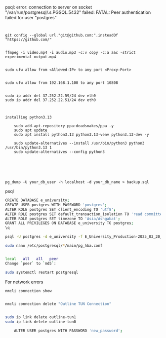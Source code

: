 psql: error: connection to server on socket "/var/run/postgresql/.s.PGSQL.5432" failed: FATAL:  Peer authentication failed for user "postgres"
	

~~~bashALTER USER postgres WITH PASSWORD 'your_new_password';


git config --global url."git@github.com:".insteadOf "https://github.com/"


ffmpeg -i video.mp4 -i audio.mp3 -c:v copy -c:a aac -strict experimental output.mp4


sudo ufw allow from <Allowed-IP> to any port <Proxy-Port>


sudo ufw allow from 192.168.1.100 to any port 10808


sudo ip addr del 37.252.22.59/24 dev eth0
sudo ip addr del 37.252.22.51/24 dev eth0  



installing python3.13
	
	sudo add-apt-repository ppa:deadsnakes/ppa -y
	sudo apt update
	sudo apt install python3.13 python3.13-venv python3.13-dev -y
	
	sudo update-alternatives --install /usr/bin/python3 python3 /usr/bin/python3.13 1
	sudo update-alternatives --config python3






pg_dump -U your_db_user -h localhost -d your_db_name > backup.sql

~~~


psql
~~~bash
CREATE DATABASE e_university;
CREATE USER postgres WITH PASSWORD 'postgres';
ALTER ROLE postgres SET client_encoding TO 'utf8';
ALTER ROLE postgres SET default_transaction_isolation TO 'read committed';
ALTER ROLE postgres SET timezone TO 'Asia/Ashgabat';
GRANT ALL PRIVILEGES ON DATABASE e_university TO postgres;
\q

~~~




~~~bash
psql -U postgres -d e_university -f E_University_Production-2025_03_20_20_04_01-dump.sql

~~~

~~~bash
sudo nano /etc/postgresql/*/main/pg_hba.conf


local   all   all   peer
Change `peer` to `md5`:

sudo systemctl restart postgresql
~~~


For network errors

~~~bash
nmcli connection show


nmcli connection delete "Outline TUN Connection"


sudo ip link delete outline-tun1
sudo ip link delete outline-tun0
~~~


~~~bash
	ALTER USER postgres WITH PASSWORD 'new_password';

~~~